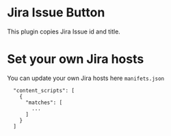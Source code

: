# Jira Issue Button

This plugin copies Jira Issue id and title.

# Set your own Jira hosts
You can update your own Jira hosts here `manifets.json`
```
  "content_scripts": [
    {
      "matches": [
        ...
      ]
    }
  ]
```